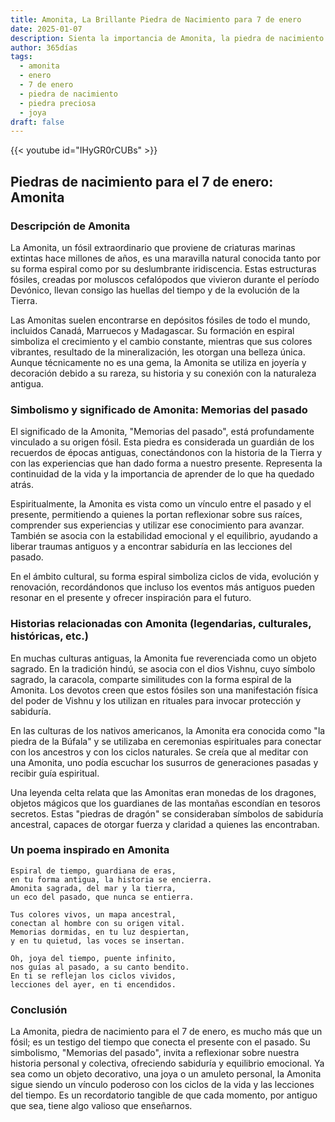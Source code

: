 ```yaml
---
title: Amonita, La Brillante Piedra de Nacimiento para 7 de enero
date: 2025-01-07
description: Sienta la importancia de Amonita, la piedra de nacimiento de 7 de enero que simboliza Memorias del pasado. Deje que su belleza y significado iluminen su día.
author: 365días
tags:
  - amonita
  - enero
  - 7 de enero
  - piedra de nacimiento
  - piedra preciosa
  - joya
draft: false
---
```


{{< youtube id="IHyGR0rCUBs" >}}

## Piedras de nacimiento para el 7 de enero: Amonita

### Descripción de Amonita

La Amonita, un fósil extraordinario que proviene de criaturas marinas extintas hace millones de años, es una maravilla natural conocida tanto por su forma espiral como por su deslumbrante iridiscencia. Estas estructuras fósiles, creadas por moluscos cefalópodos que vivieron durante el período Devónico, llevan consigo las huellas del tiempo y de la evolución de la Tierra.

Las Amonitas suelen encontrarse en depósitos fósiles de todo el mundo, incluidos Canadá, Marruecos y Madagascar. Su formación en espiral simboliza el crecimiento y el cambio constante, mientras que sus colores vibrantes, resultado de la mineralización, les otorgan una belleza única. Aunque técnicamente no es una gema, la Amonita se utiliza en joyería y decoración debido a su rareza, su historia y su conexión con la naturaleza antigua.

### Simbolismo y significado de Amonita: Memorias del pasado

El significado de la Amonita, "Memorias del pasado", está profundamente vinculado a su origen fósil. Esta piedra es considerada un guardián de los recuerdos de épocas antiguas, conectándonos con la historia de la Tierra y con las experiencias que han dado forma a nuestro presente. Representa la continuidad de la vida y la importancia de aprender de lo que ha quedado atrás.

Espiritualmente, la Amonita es vista como un vínculo entre el pasado y el presente, permitiendo a quienes la portan reflexionar sobre sus raíces, comprender sus experiencias y utilizar ese conocimiento para avanzar. También se asocia con la estabilidad emocional y el equilibrio, ayudando a liberar traumas antiguos y a encontrar sabiduría en las lecciones del pasado.

En el ámbito cultural, su forma espiral simboliza ciclos de vida, evolución y renovación, recordándonos que incluso los eventos más antiguos pueden resonar en el presente y ofrecer inspiración para el futuro.

### Historias relacionadas con Amonita (legendarias, culturales, históricas, etc.)

En muchas culturas antiguas, la Amonita fue reverenciada como un objeto sagrado. En la tradición hindú, se asocia con el dios Vishnu, cuyo símbolo sagrado, la caracola, comparte similitudes con la forma espiral de la Amonita. Los devotos creen que estos fósiles son una manifestación física del poder de Vishnu y los utilizan en rituales para invocar protección y sabiduría.

En las culturas de los nativos americanos, la Amonita era conocida como "la piedra de la Búfala" y se utilizaba en ceremonias espirituales para conectar con los ancestros y con los ciclos naturales. Se creía que al meditar con una Amonita, uno podía escuchar los susurros de generaciones pasadas y recibir guía espiritual.

Una leyenda celta relata que las Amonitas eran monedas de los dragones, objetos mágicos que los guardianes de las montañas escondían en tesoros secretos. Estas "piedras de dragón" se consideraban símbolos de sabiduría ancestral, capaces de otorgar fuerza y claridad a quienes las encontraban.

### Un poema inspirado en Amonita

```
Espiral de tiempo, guardiana de eras,  
en tu forma antigua, la historia se encierra.  
Amonita sagrada, del mar y la tierra,  
un eco del pasado, que nunca se entierra.  

Tus colores vivos, un mapa ancestral,  
conectan al hombre con su origen vital.  
Memorias dormidas, en tu luz despiertan,  
y en tu quietud, las voces se insertan.  

Oh, joya del tiempo, puente infinito,  
nos guías al pasado, a su canto bendito.  
En ti se reflejan los ciclos vividos,  
lecciones del ayer, en ti encendidos.
```

### Conclusión

La Amonita, piedra de nacimiento para el 7 de enero, es mucho más que un fósil; es un testigo del tiempo que conecta el presente con el pasado. Su simbolismo, "Memorias del pasado", invita a reflexionar sobre nuestra historia personal y colectiva, ofreciendo sabiduría y equilibrio emocional. Ya sea como un objeto decorativo, una joya o un amuleto personal, la Amonita sigue siendo un vínculo poderoso con los ciclos de la vida y las lecciones del tiempo. Es un recordatorio tangible de que cada momento, por antiguo que sea, tiene algo valioso que enseñarnos.